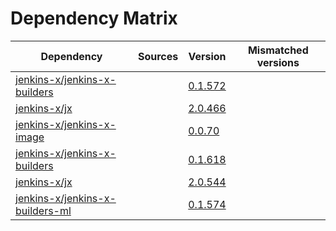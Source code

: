# Dependency Matrix

Dependency | Sources | Version | Mismatched versions
---------- | ------- | ------- | -------------------
[jenkins-x/jenkins-x-builders](https://github.com/jenkins-x/jenkins-x-builders) |  | [0.1.572]() | 
[jenkins-x/jx](https://github.com/jenkins-x/jx) |  | [2.0.466]() | 
[jenkins-x/jenkins-x-image](https://github.com/jenkins-x/jenkins-x-image) |  | [0.0.70](https://github.com/jenkins-x/jenkins-x-image/releases/tag/0.0.70) | 
[jenkins-x/jenkins-x-builders](https://github.com/jenkins-x/jenkins-x-builders) |  | [0.1.618]() | 
[jenkins-x/jx](https://github.com/jenkins-x/jx) |  | [2.0.544](https://github.com/jenkins-x/jx/releases/tag/v2.0.544) | 
[jenkins-x/jenkins-x-builders-ml](https://github.com/jenkins-x/jenkins-x-builders-ml) |  | [0.1.574]() | 
